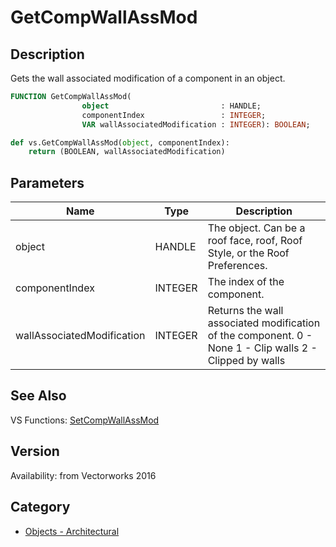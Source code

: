 # GetCompWallAssMod

## Description
Gets the wall associated modification of a component in an object.

```pascal
FUNCTION GetCompWallAssMod(
				object                         : HANDLE;
				componentIndex                 : INTEGER;
				VAR wallAssociatedModification : INTEGER): BOOLEAN;
```

```python
def vs.GetCompWallAssMod(object, componentIndex):
    return (BOOLEAN, wallAssociatedModification)
```

## Parameters
|Name|Type|Description|
|---|---|---|
|object|HANDLE|The object. Can be a roof face, roof, Roof Style, or the Roof Preferences.|
|componentIndex|INTEGER|The index of the component.|
|wallAssociatedModification|INTEGER|Returns the wall associated modification of the component.  0 - None 1 - Clip walls 2 - Clipped by walls|

## See Also
VS Functions:
[SetCompWallAssMod](SetCompWallAssMod.md)

## Version
Availability: from Vectorworks 2016

## Category
* [Objects - Architectural](../Categories/Objects%20-%20Architectural.md)
